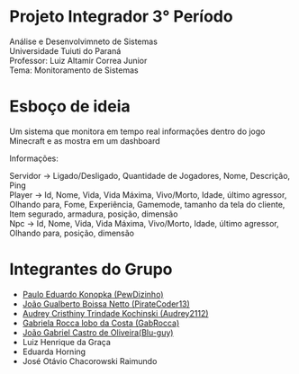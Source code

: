 # Projeto Integrador 3° Período
Análise e Desenvolvimneto de Sistemas<br>
Universidade Tuiuti do Paraná<br>
Professor: Luiz Altamir Correa Junior<br>
Tema: Monitoramento de Sistemas<br>

# Esboço de ideia

Um sistema que monitora em tempo real informações dentro do jogo Minecraft e as mostra em um dashboard

Informações:

Servidor -> Ligado/Desligado, Quantidade de Jogadores, Nome, Descrição, Ping <br>
Player -> Id, Nome, Vida, Vida Máxima, Vivo/Morto, Idade, último agressor, Olhando para, Fome, Experiência, Gamemode, tamanho da tela do cliente, Item segurado, armadura, posição, dimensão<br>
Npc -> Id, Nome, Vida, Vida Máxima, Vivo/Morto, Idade, último agressor, Olhando para, posição, dimensão<br>

# Integrantes do Grupo

- [Paulo Eduardo Konopka (PewDizinho)](https://github.com/PewDizinho)
- [João Gualberto Boissa Netto (PirateCoder13)](https://github.com/PirateCoder13)
- [Audrey Cristhiny Trindade Kochinski (Audrey2112)](https://github.com/Audrey2112)
- [Gabriela Rocca lobo da Costa (GabRocca)](https://github.com/GabRocca)
- [João Gabriel Castro de Oliveira(Blu-guy)](https://github.com/Blu-guy)
- Luiz Henrique da Graça
- Eduarda Horning
- José Otávio Chacorowski Raimundo

